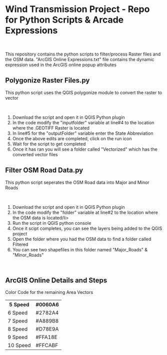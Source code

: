 <h1>Wind Transmission Project - Repo for Python Scripts & Arcade Expressions</h1>
<br>
<p>This repository contains the python scripts to filter/process Raster files and the OSM data. "ArcGIS Online Expressions.txt" file contains the dynamic expression used in the ArcGIS online popup attributes</p>
<section>
<h2>Polygonize Raster Files.py</h2>
<p>This python script uses the QGIS polygonize module to convert the raster to vector</p>
<br>
<ol>
<li>Download the script and open it in QGIS Python plugin</li>
<li>In the code modify the "inputfolder" variable at line#4 to the location where the .GEOTIFF Raster is located</li>
<li>In line#5 for the "outputFolder" variable enter the State Abbreviation</li>
<li>Once the above edits are completed, click on the run icon</li>
<li>Wait for the script to get completed</li>
<li>Once it has ran you will see a folder called "Vectorized" which has the converted vector files</li>
</ol>
</section>
<section>
<h2>Filter OSM Road Data.py</h2>
<p>This python script seperates the OSM Road data into Major and Minor Roads</p>
<br>
<ol>
<li>Download the script and open it in QGIS Python plugin</li>
<li>In the code modify the "folder" variable at line#2 to the location where the OSM data is located/li>
<li>Run the script in QGIS python console</li>
<li>Once it scipt completes, you can see the layers being added to the QGIS project</li>
<li>Open the folder where you had the OSM data to find a folder called Filtered</li>
<li>You can see two shapefiles in this folder named "Major_Roads" & "Minor_Roads" </li>
</ol>
</section>
<br>
<section>
<h2>ArcGIS Online Details and Steps</h2>
<p>Color Code for the remaining Area Vectors</p>
<table>
  <tr>
    <th>5 Speed</th>
    <th>#0060A6</th>
  </tr>
  <tr>
    <td>6 Speed</td>
    <td>#2782A4</td>
  </tr>
  <tr>
    <td>7 Speed</td>
    <td>#A889B8</td>
  </tr>
  <tr>
    <td>8 Speed</td>
    <td>#D78E9A</td>
  </tr>
  <tr>
    <td>9 Speed</td>
    <td>#FFA18E</td>
  </tr>
  <tr>
    <td>10 Speed</td>
    <td>#FFCABF</td>
  </tr>
</table>
</section>
